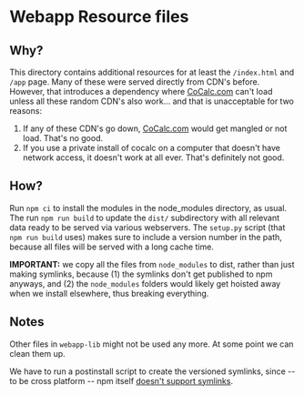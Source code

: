 # Webapp Resource files

## Why?

This directory contains additional resources for at least the `/index.html`   and `/app`   page.  Many of these were served directly from CDN's before. However, that introduces a dependency where [CoCalc.com](http://CoCalc.com) can't load unless all these random CDN's also work... and that is unacceptable for two reasons:

1. If any of these CDN's go down, [CoCalc.com](http://CoCalc.com) would get mangled or not load.  That's no good.
2. If you use a private install of cocalc on a computer that doesn't have network access, it doesn't work at all ever.  That's definitely not good.

## How?

Run `npm ci` to install the modules in the node\_modules directory, as usual.  The run `npm run build` to update the `dist/` subdirectory with all relevant data ready to be served via various webservers.  The `setup.py` script (that `npm run build` uses)  makes sure to include a version number in the path, because all files will be served with a long cache time.

**IMPORTANT:** we copy all the files from `node_modules`  to dist, rather than just making symlinks, because (1) the symlinks don't get published to npm anyways, and (2) the `node_modules`  folders would likely get hoisted away when we install elsewhere, thus breaking everything.

## Notes

Other files in `webapp-lib` might not be used any more. At some point we can clean them up.

We have to run a postinstall script to create the versioned symlinks, since -- to be cross platform -- npm itself [doesn't support symlinks](https://npm.community/t/how-can-i-publish-symlink/5599).
